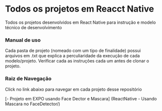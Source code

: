 # Todos os projetos em Reacct Native

Todos os projetos desenvolvidos em React Native para instrução e modelo técnico de desenvolvimento

### Manual de uso

Cada pasta de projeto (nomeado com um tipo de finalidade) possui arquivos em .txt que explica a perculiaridade da execução de cada 
modelo/projeto. Verificar cada as instruções cada um antes de clonar o projeto.

### Raiz de Navegação

Click no link abaixo para navegar em cada projeto desse repositório

[- Projeto em EXPO usando Face Dector e Mascara] (ReactNative - Usando Mascara no FaceDetector/)
